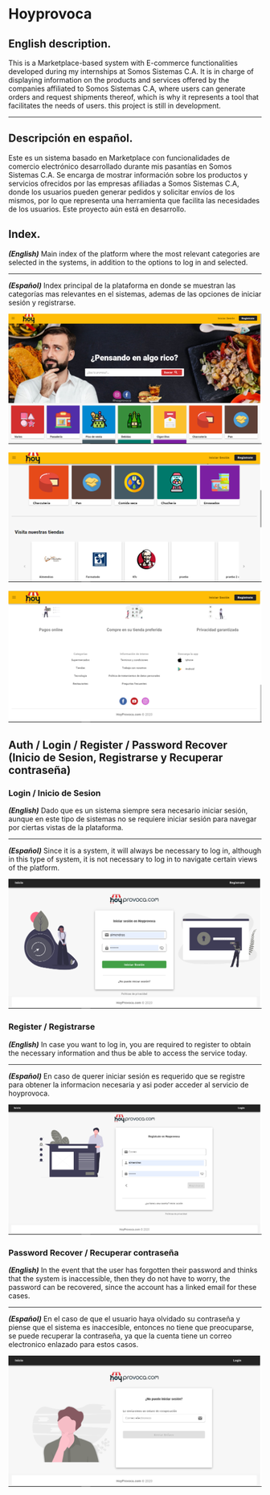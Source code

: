 # Hoyprovoca

## English description.

This is a Marketplace-based system with E-commerce functionalities developed during my internships at Somos Sistemas C.A. It is in charge of displaying information on the products and services offered by the companies affiliated to Somos Sistemas C.A, where users can generate orders and request shipments thereof, which is why it represents a tool that facilitates the needs of users. 
this project is still in development.

___

## Descripción en español.

Este es un sistema basado en Marketplace con funcionalidades de comercio electrónico desarrollado durante mis pasantías en Somos Sistemas C.A. Se encarga de mostrar información sobre los productos y servicios ofrecidos por las empresas afiliadas a Somos Sistemas C.A, donde los usuarios pueden generar pedidos y solicitar envíos de los mismos, por lo que representa una herramienta que facilita las necesidades de los usuarios. Este proyecto aún está en desarrollo.

## Index.

***(English)*** Main index of the platform where the most relevant categories are selected in the systems, in addition to the options to log in and selected.

___

***(Español)*** Index principal de la plataforma en donde se muestran las categorías mas relevantes en el sistemas, ademas de las opciones de iniciar sesión y registrarse.

![1](capturas/index.png)

![1](capturas/index2.png)

![1](capturas/footer.png)

## Auth / Login / Register / Password Recover (Inicio de Sesion, Registrarse y Recuperar contraseña)

### Login / Inicio de Sesion

***(English)*** Dado que es un sistema siempre sera necesario iniciar sesión, aunque en este tipo de sistemas no se requiere iniciar sesión para navegar por ciertas vistas de la plataforma.

___

***(Español)*** Since it is a system, it will always be necessary to log in, although in this type of system, it is not necessary to log in to navigate certain views of the platform.

![2](capturas/login.png)

### Register / Registrarse

***(English)*** In case you want to log in, you are required to register to obtain the necessary information and thus be able to access the service today.

___

***(Español)*** En caso de querer iniciar sesión es requerido que se registre para obtener la informacion necesaria y asi poder acceder al servicio de hoyprovoca.

![3](capturas/register.png)

### Password Recover / Recuperar contraseña

***(English)*** In the event that the user has forgotten their password and thinks that the system is inaccessible, then they do not have to worry, the password can be recovered, since the account has a linked email for these cases.

___

***(Español)*** En el caso de que el usuario haya olvidado su contraseña y piense que el sistema es inaccesible, entonces no tiene que preocuparse, se puede recuperar la contraseña, ya que la cuenta tiene un correo electronico enlazado para estos casos.

![3](capturas/forgot.png)
